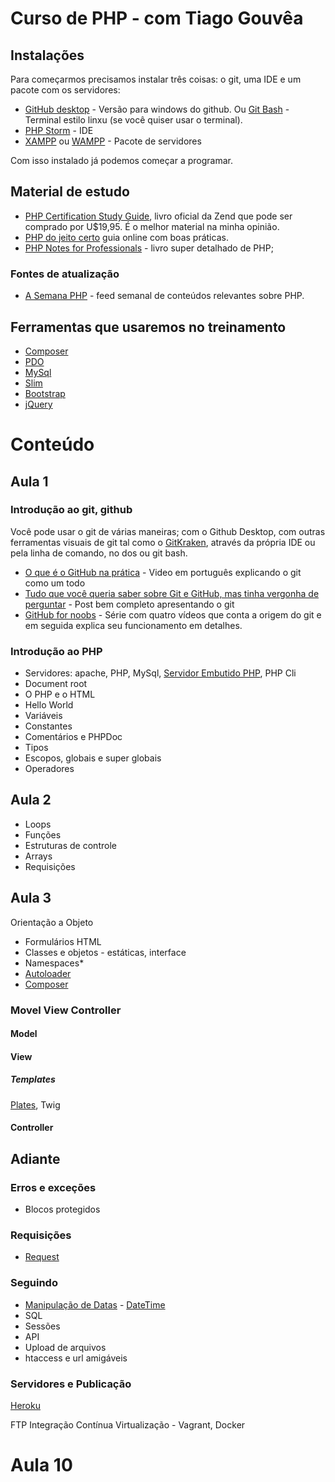 # Curso de PHP - com Tiago Gouvêa



## Instalações

Para começarmos precisamos instalar três coisas: o git, uma IDE e um pacote com os servidores:

- [GitHub desktop](https://desktop.github.com/) - Versão para windows do github. Ou [Git Bash](https://git-scm.com/downloads) - Terminal estilo linxu (se você quiser usar o terminal).
- [PHP Storm](https://www.jetbrains.com/phpstorm/) - IDE
- [XAMPP](https://www.apachefriends.org/pt_br/index.html) ou [WAMPP](http://www.wampserver.com/en/) - Pacote de servidores

Com isso instalado já podemos começar a programar.

## Material de estudo

-  [PHP Certification Study Guide](http://www.zend.com/en/services/certification/php-certification-study-guide), livro oficial da Zend que pode ser comprado por U$19,95. É o melhor material na minha opinião.
- [PHP do jeito certo](http://br.phptherightway.com/) guia online com boas práticas.
- [PHP Notes for Professionals](http://book.goalkicker.com/PHPBook/) - livro super detalhado de PHP;

### Fontes de atualização

- [A Semana PHP](https://www.getrevue.co/profile/asemanaphp
) - feed semanal de conteúdos relevantes sobre PHP.

## Ferramentas que usaremos no treinamento

- [Composer](https://getcomposer.org/)
- [PDO](http://php.net/manual/pt_BR/book.pdo.php)
- [MySql](https://www.mysql.com/)
- [Slim](http://www.slimframework.com/) 
- [Bootstrap](https://getbootstrap.com/)
- [jQuery](https://jquery.com/)

# Conteúdo 

## Aula 1

### Introdução ao git, github

Você pode usar o git de várias maneiras; com o Github Desktop, com outras ferramentas visuais de git tal como o [GitKraken](https://www.gitkraken.com/), através da própria IDE ou pela linha de comando, no dos ou git bash.

- [O que é o GitHub na prática](https://www.youtube.com/watch?v=fG6gl9ne6CE) - Video em português explicando o git como um todo
- [Tudo que você queria saber sobre Git e GitHub, mas tinha vergonha de perguntar](https://tableless.com.br/tudo-que-voce-queria-saber-sobre-git-e-github-mas-tinha-vergonha-de-perguntar/) - Post bem completo apresentando o git
- [GitHub for noobs](https://www.youtube.com/watch?v=1h9_cB9mPT8&list=PLqGj3iMvMa4LFz8DZ0t-89twnelpT4Ilw) - Série com quatro vídeos que conta a origem do git e em seguida explica seu funcionamento em detalhes.

### Introdução ao PHP

- Servidores: apache, PHP, MySql, [Servidor Embutido PHP](http://php.net/manual/pt_BR/features.commandline.webserver.php), PHP Cli
- Document root
- O PHP e o HTML
- Hello World
- Variáveis
- Constantes
- Comentários e PHPDoc
- Tipos
- Escopos, globais e super globais
- Operadores

## Aula 2
- Loops
- Funções
- Estruturas de controle
- Arrays
- Requisições

## Aula 3

Orientação a Objeto
- Formulários HTML
- Classes e objetos - estáticas, interface
- Namespaces*
- [Autoloader](http://php.net/autoload)
- [Composer](https://getcomposer.org/)

### Movel View Controller
#### Model
#### View
##### Templates

[Plates](http://platesphp.com/v3/simple-example/), Twig

#### Controller

## Adiante

### Erros e exceções
- Blocos protegidos

### Requisições
- [Request](https://imasters.com.br/desenvolvimento/a-extensao-request-do-php-7/?trace=1519021197&source=single)

### Seguindo
- [Manipulação de Datas](http://br.phptherightway.com/#data_e_horario) - [DateTime](https://www.devmedia.com.br/manipulando-datas-com-php/32966)
- SQL
- Sessões
- API
- Upload de arquivos
- htaccess e url amigáveis


### Servidores e Publicação

[Heroku](https://www.heroku.com/php)

FTP
Integração Contínua
Virtualização - Vagrant, Docker

# Aula 10